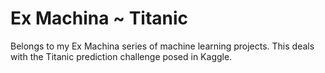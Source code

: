 # Ex Machina ~ Titanic
Belongs to my Ex Machina series of machine learning projects. This deals with the Titanic prediction challenge posed in Kaggle. 

